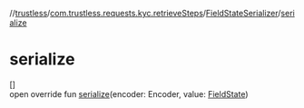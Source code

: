 //[trustless](../../../index.md)/[com.trustless.requests.kyc.retrieveSteps](../index.md)/[FieldStateSerializer](index.md)/[serialize](serialize.md)

# serialize

[]\
open override fun [serialize](serialize.md)(encoder: Encoder, value: [FieldState](../-field-state/index.md))
